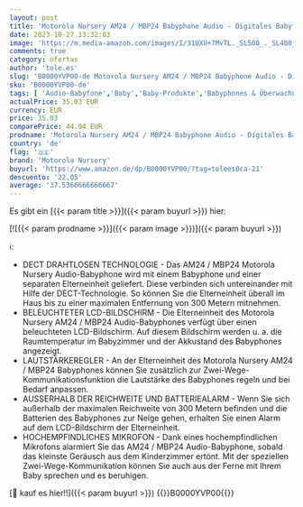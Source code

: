 ```yaml
---
layout: post
title: 'Motorola Nursery AM24 / MBP24 Babyphone Audio - Digitales Babyfon mit DECT-Technologie zur Audio-Überwachung-Raumtemperaturanzeige- Mikrofon mit hoher Empfindlichkeit und Zweiwege-Sprechfunktion–Weiß'
date: 2023-10-27 13:32:03
image: 'https://m.media-amazon.com/images/I/31UXU+7MvTL._SL500_._SL400_.jpg'
comments: true
category: ofertas
author: 'tole.es'
slug: 'B0000YVP00-de Motorola Nursery AM24 / MBP24 Babyphone Audio - Digitales...'
sku: 'B0000YVP00-de'
tags: [ 'Audio-Babyfone','Baby','Baby-Produkte','Babyphones & Überwachung','Kindersicherheit','motorola nursery','🇩🇪', ]
actualPrice: 35.03 EUR
currency: EUR
price: 35.03
comparePrice: 44.94 EUR
prodname: 'Motorola Nursery AM24 / MBP24 Babyphone Audio - Digitales Babyfon mit DECT-Technologie zur Audio-Überwachung-Raumtemperaturanzeige- Mikrofon mit hoher Empfindlichkeit und Zweiwege-Sprechfunktion–Weiß'
country: 'de'
flag: '🇩🇪'
brand: 'Motorola Nursery'
buyurl: 'https://www.amazon.de/dp/B0000YVP00/?tag=tolees0ca-21'
descuento: '22.05'
average: '37.5366666666667'
---
```


Es gibt ein [{{< param title >}}]({{< param buyurl >}}) hier:

[![{{< param prodname >}}]({{< param image >}})]({{< param buyurl >}})

ℹ️:

- DECT DRAHTLOSEN TECHNOLOGIE - Das AM24 / MBP24 Motorola Nursery Audio-Babyphone wird mit einem Babyphone und einer separaten Elterneinheit geliefert. Diese verbinden sich untereinander mit Hilfe der DECT-Technologie. So können Sie die Elterneinheit überall im Haus bis zu einer maximalen Entfernung von 300 Metern mitnehmen.
- BELEUCHTETER LCD-BILDSCHIRM - Die Elterneinheit des Motorola Nursery AM24 / MBP24 Audio-Babyphones verfügt über einen beleuchteten LCD-Bildschirm. Auf diesem Bildschirm werden u. a. die Raumtemperatur im Babyzimmer und der Akkustand des Babyphones angezeigt.
- LAUTSTÄRKEREGLER - An der Elterneinheit des Motorola Nursery AM24 / MBP24 Babyphones können Sie zusätzlich zur Zwei-Wege-Kommunikationsfunktion die Lautstärke des Babyphones regeln und bei Bedarf anpassen.
- AUSSERHALB DER REICHWEITE UND BATTERIEALARM - Wenn Sie sich außerhalb der maximalen Reichweite von 300 Metern befinden und die Batterien des Babyphones zur Neige gehen, erhalten Sie einen Alarm auf dem LCD-Bildschirm der Elterneinheit.
- HOCHEMPFINDLICHES MIKROFON - Dank eines hochempfindlichen Mikrofons alarmiert Sie das AM24 / MBP24 Audio-Babyphone, sobald das kleinste Geräusch aus dem Kinderzimmer ertönt. Mit der speziellen Zwei-Wege-Kommunikation können Sie auch aus der Ferne mit Ihrem Baby sprechen und es beruhigen.

[🛒 kauf es hier!!]({{< param buyurl >}})
{{<world>}}B0000YVP00{{</world>}}
